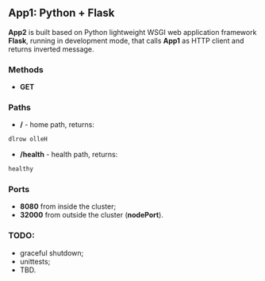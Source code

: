 ## App1: Python + Flask

<b>App2</b> is built based on Python lightweight WSGI web application framework <b>Flask</b>, running in development mode, that calls <b>App1</b> as HTTP client and returns inverted message.

### Methods
- <b>GET</b>

### Paths

- <b>/</b> - home path, returns:
```sh
dlrow olleH
```
- <b>/health</b> - health path, returns:
```sh
healthy
```

### Ports
- <b>8080</b> from inside the cluster;
- <b>32000</b> from outside the cluster (<b>nodePort</b>).

### TODO:
- graceful shutdown;
- unittests;
- TBD.